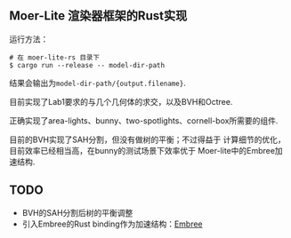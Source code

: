 ## Moer-Lite 渲染器框架的Rust实现

运行方法：

```shell
# 在 moer-lite-rs 目录下
$ cargo run --release -- model-dir-path
```
结果会输出为`model-dir-path/{output.filename}`.

目前实现了Lab1要求的与几个几何体的求交，以及BVH和Octree.

正确实现了area-lights、bunny、two-spotlights、cornell-box所需要的组件.

目前的BVH实现了SAH分割，但没有做树的平衡；不过得益于
计算细节的优化，目前效率已经相当高，在bunny的测试场景下效率优于
Moer-lite中的Embree加速结构.

## TODO
- BVH的SAH分割后树的平衡调整
- 引入Embree的Rust binding作为加速结构：[Embree](https://github.com/Twinklebear/embree-rs)